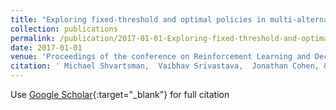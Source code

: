```yaml
---
title: "Exploring fixed-threshold and optimal policies in multi-alternative decision making"
collection: publications
permalink: /publication/2017-01-01-Exploring-fixed-threshold-and-optimal-policies-in-multi-alternative-decision-making
date: 2017-01-01
venue: 'Proceedings of the conference on Reinforcement Learning and Decision Making (RLDM)'
citation: ' Michael Shvartsman,  Vaibhav Srivastava,  Jonathan Cohen, &quot;Exploring fixed-threshold and optimal policies in multi-alternative decision making.&quot; Proceedings of the conference on Reinforcement Learning and Decision Making (RLDM), 2017.'
---
```

Use [Google Scholar](https://scholar.google.com/scholar?q=Exploring+fixed+threshold+and+optimal+policies+in+multi+alternative+decision+making){:target="_blank"} for full citation
